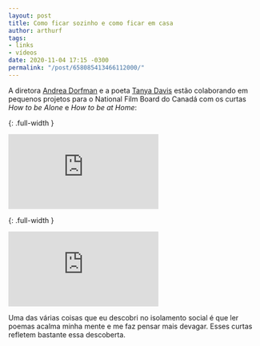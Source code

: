 ```yaml
---
layout: post
title: Como ficar sozinho e como ficar em casa
author: arthurf
tags:
- links
- vídeos
date: 2020-11-04 17:15 -0300
permalink: "/post/658085413466112000/"
---
```

A diretora [Andrea Dorfman](https://andreadorfman.com/) e a poeta [Tanya Davis](https://tanyadavis.ca) estão colaborando em pequenos projetos para o National Film Board do Canadá com os curtas *How to be Alone* e *How to be at Home*:

{: .full-width }
<iframe class="full-width" src="https://www.youtube.com/embed/k7X7sZzSXYs" frameborder="0" allow="accelerometer; autoplay; clipboard-write; encrypted-media; gyroscope; picture-in-picture" allowfullscreen></iframe>

{: .full-width }
<iframe class="full-width" src="https://www.youtube.com/embed/OT40Rmjwd-Q" frameborder="0" allow="accelerometer; autoplay; clipboard-write; encrypted-media; gyroscope; picture-in-picture" allowfullscreen></iframe>

Uma das várias coisas que eu descobri no isolamento social é que ler poemas acalma minha mente e me faz pensar mais devagar. Esses curtas refletem bastante essa descoberta.
